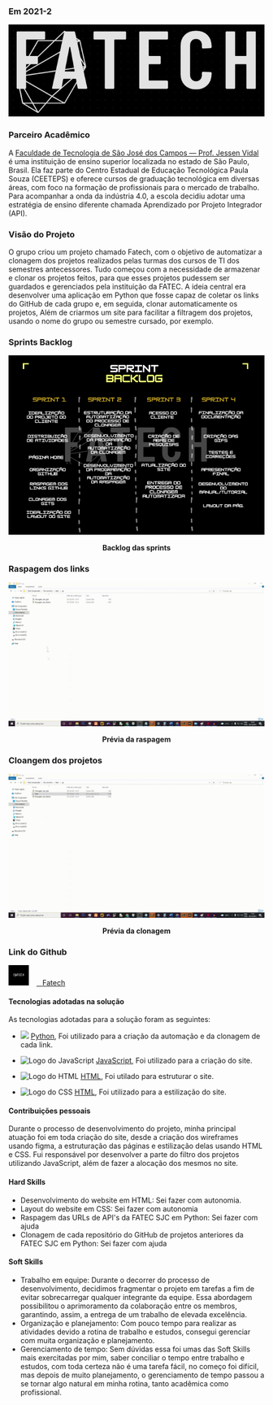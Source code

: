 ### Em 2021-2
![Logo do projeto](/img/logo.jpeg)

### Parceiro Acadêmico

A [Faculdade de Tecnologia de São José dos Campos — Prof. Jessen Vidal](https://fatecsjc-prd.azurewebsites.net/) é uma instituição de ensino superior localizada no estado de São Paulo, Brasil. Ela faz parte do Centro Estadual de Educação Tecnológica Paula Souza (CEETEPS) e oferece cursos de graduação tecnológica em diversas áreas, com foco na formação de profissionais para o mercado de trabalho.
Para acompanhar a onda da indústria 4.0, a escola decidiu adotar uma estratégia de ensino diferente chamada Aprendizado por Projeto Integrador (API).

### Visão do Projeto

O grupo criou um projeto chamado Fatech, com o objetivo de automatizar a clonagem dos projetos realizados pelas turmas dos cursos de TI dos semestres antecessores. Tudo começou com a necessidade de armazenar e clonar os projetos feitos, para que esses projetos pudessem ser guardados e gerenciados pela instituição da FATEC. A ideia central era desenvolver uma aplicação em Python que fosse capaz de coletar os links do GitHub de cada grupo e, em seguida, clonar automaticamente os projetos, Além de criarmos um site para facilitar a filtragem dos projetos, usando o nome do grupo ou semestre cursado, por exemplo.

### Sprints Backlog

<p align="center">
	<img src="/img/backLog.png" alt="Backlog das sprints">
	<p align="center"><strong>Backlog das sprints</strong></p>
</p>

### Raspagem dos links
<p align="center">
	<img src="/img/raspagem.gif" alt="Prévia da solução">
	<p align="center"><strong>Prévia da raspagem</strong></p>
</p>

### Cloangem dos projetos
<p align="center">
	<img src="/img/clonagem.gif" alt="Prévia da solução">
	<p align="center"><strong>Prévia da clonagem</strong></p>
</p>


### Link do Github
<a href="https://github.com/Grupo-4-Fatech/API-1Semestre" target="_blank"><img src="/img/logoGit.png" alt="Logo do Github" width="40" style="margin: 0px 15px 0px 0px;" /><span>&nbsp;&nbsp;&nbsp;</span><span>Fatech</span></a>

#### Tecnologias adotadas na solução

As tecnologias adotadas para a solução foram as seguintes:  
* <img src="https://cdn.jsdelivr.net/gh/devicons/devicon/icons/python/python-original.svg" width="200" /> [Python](https://www.python.org/), Foi utilizado para a criação da automação e da clonagem de cada link.
* <img src="https://cdn.jsdelivr.net/gh/devicons/devicon/icons/javascript/javascript-original.svg" alt="Logo do JavaScript" width="200" /> [JavaScript](https://developer.mozilla.org/pt-BR/docs/Web/JavaScript), Foi utilizado para a criação do site.

* <img src="https://img.freepik.com/icones-gratis/html-5_318-674234.jpg" alt="Logo do HTML" width="200" /> [HTML](https://developer.mozilla.org/pt-BR/docs/Web/HTML), Foi utilado para estruturar o site.
* <img src="https://logospng.org/download/css-3/logo-css-3-2048.png" alt="Logo do CSS" width="200" /> [HTML](https://developer.mozilla.org/pt-BR/docs/Web/HTML),  Foi utilizado para a estilização do site.


#### Contribuições pessoais

Durante o processo de desenvolvimento do projeto, minha principal atuação foi em toda criação do site, desde a criação dos wireframes usando figma, a estruturação das páginas e estilização delas usando HTML e CSS.
Fui responsável por desenvolver a parte do filtro dos projetos utilizando JavaScript, além de fazer a alocação dos mesmos no site.

#### Hard Skills

* Desenvolvimento do website em HTML: Sei fazer com autonomia.
* Layout do website em CSS: Sei fazer com autonomia
* Raspagem das URLs de API's da FATEC SJC em Python: Sei fazer com ajuda
* Clonagem de cada repositório do GitHub de projetos anteriores da FATEC SJC em Python: Sei fazer com ajuda


#### Soft Skills  

* Trabalho em equipe: Durante o decorrer do processo de desenvolvimento, decidimos fragmentar o projeto em tarefas a fim de evitar sobrecarregar qualquer integrante da equipe. Essa abordagem possibilitou o aprimoramento da colaboração entre os membros, garantindo, assim, a entrega de um trabalho de elevada excelência.
* Organização e planejamento: Com pouco tempo para realizar as atividades devido a rotina de trabalho e estudos, consegui gerenciar com muita organização e planejamento.
* Gerenciamento de tempo: Sem dúvidas essa foi umas das Soft Skills mais exercitadas por mim, saber conciliar o tempo entre trabalho e estudos, com toda certeza não é uma tarefa fácil, no começo foi difícil, mas depois de muito planejamento, o gerenciamento de tempo passou a se tornar algo natural em minha rotina, tanto acadêmica como profissional. 

##